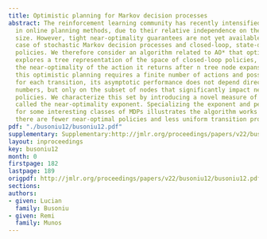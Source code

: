 ```yaml
---
title: Optimistic planning for Markov decision processes
abstract: The reinforcement learning community has recently intensified its interest
  in online planning methods, due to their relative independence on the state space
  size. However, tight near-optimality guarantees are not yet available for the general
  case of stochastic Markov decision processes and closed-loop, state-dependent planning
  policies. We therefore consider an algorithm related to AO* that optimistically
  explores a tree representation of the space of closed-loop policies, and we analyze
  the near-optimality of the action it returns after n tree node expansions. While
  this optimistic planning requires a finite number of actions and possible next states
  for each transition, its asymptotic performance does not depend directly on these
  numbers, but only on the subset of nodes that significantly impact near-optimal
  policies. We characterize this set by introducing a novel measure of problem complexity,
  called the near-optimality exponent. Specializing the exponent and performance bound
  for some interesting classes of MDPs illustrates the algorithm works better when
  there are fewer near-optimal policies and less uniform transition probabilities.
pdf: "./busoniu12/busoniu12.pdf"
supplementary: Supplementary:http://jmlr.org/proceedings/papers/v22/busoniu12/busoniu12Supple.pdf
layout: inproceedings
key: busoniu12
month: 0
firstpage: 182
lastpage: 189
origpdf: http://jmlr.org/proceedings/papers/v22/busoniu12/busoniu12.pdf
sections: 
authors:
- given: Lucian
  family: Busoniu
- given: Remi
  family: Munos
---
```

